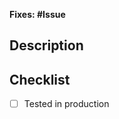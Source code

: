 **Fixes: #Issue**

## Description
<!-- A few sentences describing the overall goals of the pull request's commits.
What is the current behavior? What is the updated/expected behavior with this PR? -->




## Checklist
<!-- Check all items that apply using "x" -->

- [ ] Tested in production
